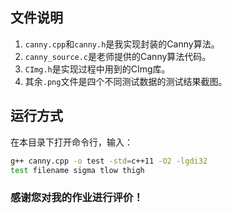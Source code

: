 ## 文件说明

1. `canny.cpp`和`canny.h`是我实现封装的Canny算法。
2. `canny_source.c`是老师提供的Canny算法代码。
3. `CImg.h`是实现过程中用到的CImg库。
4. 其余`.png`文件是四个不同测试数据的测试结果截图。

## 运行方式

在本目录下打开命令行，输入：

```bash
g++ canny.cpp -o test -std=c++11 -O2 -lgdi32
test filename sigma tlow thigh
```



### 感谢您对我的作业进行评价！

